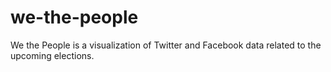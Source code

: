 # we-the-people
We the People is a visualization of Twitter and Facebook data related to the upcoming elections.
